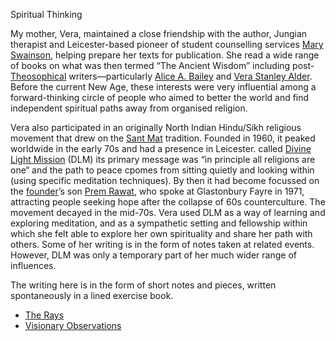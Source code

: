 Spiritual Thinking

My mother, Vera, maintained a close friendship with the author, Jungian therapist and Leicester-based pioneer of student counselling services [Mary Swainson](https://leicester.omeka.net/exhibits/show/so-that-they-may-have-life/mary-swainson-1/mary-swainson), helping prepare her texts for publication. She read a wide range of books on what was then termed “The Ancient Wisdom” including post-[Theosophical](https://www.britannica.com/topic/theosophy) writers—particularly [Alice A. Bailey](https://www.lucistrust.org/books/about_alice_a_bailey) and [Vera Stanley Alder](https://albion.org.uk/vera-stanley-alder-1894-1984/). Before the current New Age, these interests were very influential among a forward-thinking circle of people who aimed to better the world and find independent spiritual paths away from organised religion.

Vera also participated in an originally North Indian Hindu/Sikh religious movement that drew on the [Sant Mat](https://en.wikipedia.org/wiki/Contemporary_Sant_Mat_movements) tradition. Founded in 1960, it peaked worldwide in the early 70s and had a presence in Leicester. called [Divine Light Mission](https://newreligiousmovements.org/d/divine-light-mission/) (DLM) its primary message was “in principle all religions are one“ and the path to peace cpomes from sitting quietly and looking within (using specific meditation techniques). By then it had become focussed on the [founder](https://en.wikipedia.org/wiki/Hans_Maharaj)’s son [Prem Rawat](https://en.wikipedia.org/wiki/Prem_Rawat), who spoke at Glastonbury Fayre in 1971, attracting people seeking hope after the collapse of 60s counterculture. The movement decayed in the mid-70s. Vera used DLM as a way of learning and exploring meditation, and as a sympathetic setting and fellowship within which she felt able to explore her own spirituality and share her path with others. Some of her writing is in the form of notes taken at related events. However, DLM was only a temporary part of her much wider range of influences.

The writing here is in the form of short notes and pieces, written spontaneously in a lined exercise book.

- [The Rays](spiritual-thinking/the-rays/)
- [Visionary Observations](spiritual-thinking/visionary-observations/)